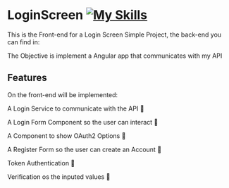 # LoginScreen [![My Skills](https://skillicons.dev/icons?i=angular)](https://skillicons.dev)
<p>This is the Front-end for a Login Screen Simple Project, the back-end you can find in:</p>
<p>The Objective is implement a Angular app that communicates with my API</p>

## Features

<p>On the front-end will be implemented:</p>
<p>A Login Service to communicate with the API 🔴</p>
<p>A Login Form Component so the user can interact 🔴</p>
<p>A Component to show OAuth2 Options 🔴</p>
<p>A Register Form so the user can create an Account 🔴</p>
<p>Token Authentication 🔴</p>
<p>Verification os the inputed values 🔴</p>
